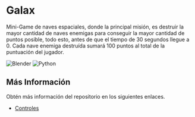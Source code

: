 # Galax

Mini-Game de naves espaciales, donde la principal misión, es destruir la mayor cantidad de naves enemigas para conseguir la mayor cantidad de puntos posible, todo esto, antes de que el tiempo de 30 segundos llegue a 0. Cada nave enemiga destruída sumará 100 puntos al total de la puntuación del jugador.

![Blender](https://img.shields.io/badge/Blender-v2.76-blue)
![Python](https://img.shields.io/badge/Python-v3.5-blue)

## Más Información

Obtén más información del repositorio en los siguientes enlaces.

- [Controles](https://gist.github.com/calistomichel/3210b420080d09d33f5fdd04e6564933)
